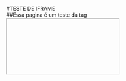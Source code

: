 #TESTE DE IFRAME    
##Essa pagina é um teste da tag <iframe> para fins de aprimoramento de conhecimento
## Feito por:
### antonio francisco 
